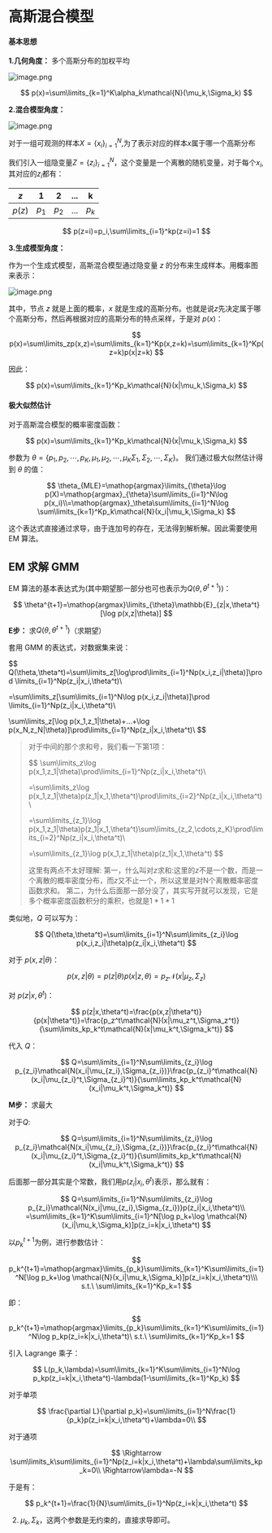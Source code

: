 # 高斯混合模型

#### 基本思想

**1.几何角度：** 多个高斯分布的加权平均

![image.png](assets/1)

$$
p(x)=\sum\limits_{k=1}^K\alpha_k\mathcal{N}(\mu_k,\Sigma_k)
$$

**2.混合模型角度：**

![image.png](assets/2)

对于一组可观测的样本$X=\{x_i\}_{i=1}^N$,为了表示对应的样本$x$属于哪一个高斯分布

我们引入一组隐变量$Z=\{z_i\}_{i=1}^N$，这个变量是一个离散的随机变量，对于每个$x_i$,其对应的$z_i$都有：

| $z$ | 1 | 2 | ... | k |
| --- | --- | --- | --- | --- |
| $p(z)$ | $p_1$ | $p_2$ | ... | $p_k$ |

$$
p(z=i)=p_i,\sum\limits_{i=1}^kp(z=i)=1
$$

**3.生成模型角度：**

作为一个生成式模型，高斯混合模型通过隐变量 $z$ 的分布来生成样本。用概率图来表示：

![image.png](assets/3)

其中，节点 $z$ 就是上面的概率，$x$ 就是生成的高斯分布。也就是说$z$先决定属于哪个高斯分布，然后再根据对应的高斯分布的特点采样，于是对 $p(x)$：

$$
p(x)=\sum\limits_zp(x,z)=\sum\limits_{k=1}^Kp(x,z=k)=\sum\limits_{k=1}^Kp(z=k)p(x|z=k)
$$

因此：

$$
p(x)=\sum\limits_{k=1}^Kp_k\mathcal{N}(x|\mu_k,\Sigma_k)
$$

#### 极大似然估计

对于高斯混合模型的概率密度函数：

$$
p(x)=\sum\limits_{k=1}^Kp_k\mathcal{N}(x|\mu_k,\Sigma_k)
$$

参数为 $\theta=\{p_1,p_2,\cdots,p_K,\mu_1,\mu_2,\cdots,\mu_K\Sigma_1,\Sigma_2,\cdots,\Sigma_K\}$。
我们通过极大似然估计得到 $\theta$ 的值：

$$
\theta_{MLE}=\mathop{argmax}\limits_{\theta}\log p(X)=\mathop{argmax}_{\theta}\sum\limits_{i=1}^N\log p(x_i)\\=\mathop{argmax}_\theta\sum\limits_{i=1}^N\log \sum\limits_{k=1}^Kp_k\mathcal{N}(x_i|\mu_k,\Sigma_k)
$$

这个表达式直接通过求导，由于连加号的存在，无法得到解析解。因此需要使用 EM 算法。

## EM 求解 GMM

EM 算法的基本表达式为(其中期望那一部分也可也表示为$Q(\theta,\theta^{t+1})$)：

$$
\theta^{t+1}=\mathop{argmax}\limits_{\theta}\mathbb{E}_{z|x,\theta^t}[\log p(x,z|\theta)]
$$

**E步：** 求$Q(\theta,\theta^{t+1})$（求期望）

套用 GMM 的表达式，对数据集来说：

$$
Q(\theta,\theta^t)=\sum\limits_z[\log\prod\limits_{i=1}^Np(x_i,z_i|\theta)]\prod \limits_{i=1}^Np(z_i|x_i,\theta^t)\\

=\sum\limits_z[\sum\limits_{i=1}^N\log p(x_i,z_i|\theta)]\prod \limits_{i=1}^Np(z_i|x_i,\theta^t)\\

\sum\limits_z[\log p(x_1,z_1|\theta)+...+\log p(x_N,z_N|\theta)]\prod\limits_{i=1}^Np(z_i|x_i,\theta^t)\\
$$

> 对于中间的那个求和号，我们看一下第1项：
> 
> $$
> \sum\limits_z\log p(x_1,z_1|\theta)\prod\limits_{i=1}^Np(z_i|x_i,\theta^t)\\
> 
> =\sum\limits_z\log p(x_1,z_1|\theta)p(z_1|x_1,\theta^t)\prod\limits_{i=2}^Np(z_i|x_i,\theta^t)\\
> 
> =\sum\limits_{z_1}\log p(x_1,z_1|\theta)p(z_1|x_1,\theta^t)\sum\limits_{z_2,\cdots,z_K}\prod\limits_{i=2}^Np(z_i|x_i,\theta^t)\\
> 
> =\sum\limits_{z_1}\log p(x_1,z_1|\theta)p(z_1|x_1,\theta^t)
> $$
> 
> 这里有两点不太好理解:
> 第一，什么叫对$z$求和:这里的$z$不是一个数，而是一个离散的概率密度分布，而$z$又不止一个，所以这里是对N个离散概率密度函数求和。
> 第二，为什么后面那一部分没了，其实写开就可以发现，它是多个概率密度函数积分的乘积，也就是$1*1*1$

类似地，$Q$ 可以写为：


$$
Q(\theta,\theta^t)=\sum\limits_{i=1}^N\sum\limits_{z_i}\log p(x_i,z_i|\theta)p(z_i|x_i,\theta^t)
$$

对于 $p(x,z|\theta)$：

$$
p(x,z|\theta)=p(z|\theta)p(x|z,\theta)=p_z\mathcal{N}(x|\mu_z,\Sigma_z)
$$

对 $p(z|x,\theta^t)$：

$$
p(z|x,\theta^t)=\frac{p(x,z|\theta^t)}{p(x|\theta^t)}=\frac{p_z^t\mathcal{N}(x|\mu_z^t,\Sigma_z^t)}{\sum\limits_kp_k^t\mathcal{N}(x|\mu_k^t,\Sigma_k^t)}
$$

代入 $Q$：

$$
Q=\sum\limits_{i=1}^N\sum\limits_{z_i}\log p_{z_i}\mathcal{N(x_i|\mu_{z_i},\Sigma_{z_i})}\frac{p_{z_i}^t\mathcal{N}(x_i|\mu_{z_i}^t,\Sigma_{z_i}^t)}{\sum\limits_kp_k^t\mathcal{N}(x_i|\mu_k^t,\Sigma_k^t)}
$$

**M步：** 求最大

对于$Q$:

$$
Q=\sum\limits_{i=1}^N\sum\limits_{z_i}\log p_{z_i}\mathcal{N(x_i|\mu_{z_i},\Sigma_{z_i})}\frac{p_{z_i}^t\mathcal{N}(x_i|\mu_{z_i}^t,\Sigma_{z_i}^t)}{\sum\limits_kp_k^t\mathcal{N}(x_i|\mu_k^t,\Sigma_k^t)}
$$

后面那一部分其实是个常数，我们用$p(z_i|x_i,\theta^t)$表示，那么就有：

$$
Q=\sum\limits_{i=1}^N\sum\limits_{z_i}\log p_{z_i}\mathcal{N(x_i|\mu_{z_i},\Sigma_{z_i})}p(z_i|x_i,\theta^t)\\
=\sum\limits_{k=1}^K\sum\limits_{i=1}^N[\log p_k+\log \mathcal{N}(x_i|\mu_k,\Sigma_k)]p(z_i=k|x_i,\theta^t)
$$

以$p_k^{t+1}$为例，进行参数估计：

$$
p_k^{t+1}=\mathop{argmax}\limits_{p_k}\sum\limits_{k=1}^K\sum\limits_{i=1}^N[\log p_k+\log \mathcal{N}(x_i|\mu_k,\Sigma_k)]p(z_i=k|x_i,\theta^t)\\\ s.t.\ \sum\limits_{k=1}^Kp_k=1
$$

即：

$$
p_k^{t+1}=\mathop{argmax}\limits_{p_k}\sum\limits_{k=1}^K\sum\limits_{i=1}^N\log p_kp(z_i=k|x_i,\theta^t)\ s.t.\ \sum\limits_{k=1}^Kp_k=1
$$

引入 Lagrange 乘子：

$$
L(p_k,\lambda)=\sum\limits_{k=1}^K\sum\limits_{i=1}^N\log p_kp(z_i=k|x_i,\theta^t)-\lambda(1-\sum\limits_{k=1}^Kp_k)
$$

对于单项

$$
\frac{\partial L}{\partial p_k}=\sum\limits_{i=1}^N\frac{1}{p_k}p(z_i=k|x_i,\theta^t)+\lambda=0\\
$$


对于通项

$$
\Rightarrow \sum\limits_k\sum\limits_{i=1}^Np(z_i=k|x_i,\theta^t)+\lambda\sum\limits_kp_k=0\\
\Rightarrow\lambda=-N
$$

于是有：

$$
p_k^{t+1}=\frac{1}{N}\sum\limits_{i=1}^Np(z_i=k|x_i,\theta^t)
$$

2. $\mu_k,\Sigma_k$，这两个参数是无约束的，直接求导即可。

